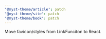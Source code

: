 ```yaml
---
'@myst-theme/article': patch
'@myst-theme/site': patch
'@myst-theme/book': patch
---
```


Move favicon/styles from LinkFunciton to React.
